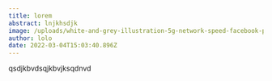 ```yaml
---
title: lorem
abstract: lnjkhsdjk
image: /uploads/white-and-grey-illustration-5g-network-speed-facebook-post.png
author: lolo
date: 2022-03-04T15:03:40.896Z
---
```

qsdjkbvdsqjkbvjksqdnvd